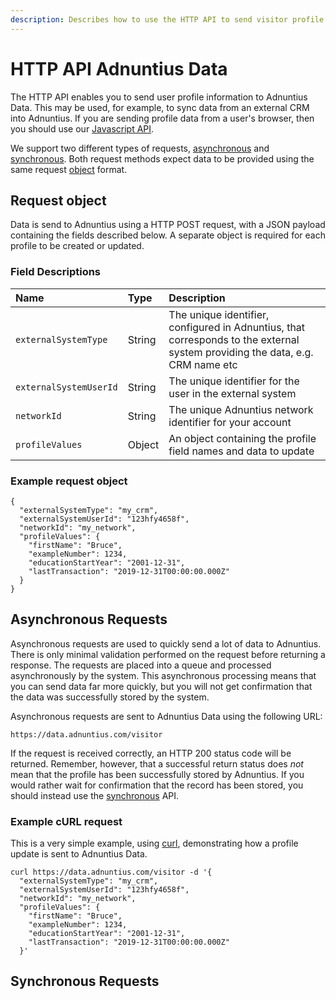 ```yaml
---
description: Describes how to use the HTTP API to send visitor profile information to Adnuntius Data
---
```


# HTTP API Adnuntius Data

The HTTP API enables you to send user profile information to Adnuntius Data. This may be used, for example, to sync data from an external CRM into Adnuntius. If you are sending profile data from a user's browser, then you should use our [Javascript API](../onetruth/javascript-collection.md).

We support two different types of requests, [asynchronous](#asynchronous-requests) and [synchronous](#synchronous-requests). Both request methods expect data to be provided using the same request [object](#request-object) format.

## Request object

Data is send to Adnuntius using a HTTP POST request, with a JSON payload containing the fields described below. A separate object is required for each profile to be created or updated.

### Field Descriptions

| Name | Type | Description |
| :--- | :--- | :--- |
| `externalSystemType` | String | The unique identifier, configured in Adnuntius, that corresponds to the external system providing the data, e.g. CRM name etc  |
| `externalSystemUserId` | String | The unique identifier for the user in the external system |
| `networkId` | String | The unique Adnuntius network identifier for your account |
| `profileValues` | Object | An object containing the profile field names and data to update |

### Example request object

```
{
  "externalSystemType": "my_crm",
  "externalSystemUserId": "123hfy4658f",
  "networkId": "my_network",
  "profileValues": {
    "firstName": "Bruce",
    "exampleNumber": 1234,
    "educationStartYear": "2001-12-31",
    "lastTransaction": "2019-12-31T00:00:00.000Z"
  }
}
```

## Asynchronous Requests

Asynchronous requests are used to quickly send a lot of data to Adnuntius. There is only minimal validation performed on the request before returning a response. The requests are placed into a queue and processed asynchronously by the system. This asynchronous processing means that you can send data far more quickly, but you will not get confirmation that the data was successfully stored by the system.

Asynchronous requests are sent to Adnuntius Data using the following URL:

`https://data.adnuntius.com/visitor`

If the request is received correctly, an HTTP 200 status code will be returned. Remember, however, that a successful return status does *not* mean that the profile has been successfully stored by Adnuntius. If you would rather wait for confirmation that the record has been stored, you should instead use the [synchronous](#synchronous-requests) API.

### Example cURL request

This is a very simple example, using [curl](https://curl.haxx.se), demonstrating how a profile update is sent to Adnuntius Data.

```
curl https://data.adnuntius.com/visitor -d '{
  "externalSystemType": "my_crm",
  "externalSystemUserId": "123hfy4658f",
  "networkId": "my_network",
  "profileValues": {
    "firstName": "Bruce",
    "exampleNumber": 1234,
    "educationStartYear": "2001-12-31",
    "lastTransaction": "2019-12-31T00:00:00.000Z"
  }' 
```

## Synchronous Requests
